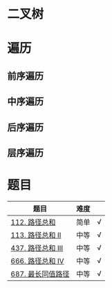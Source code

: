# 二叉树

# 遍历

## 前序遍历

## 中序遍历

## 后序遍历

## 层序遍历

# 题目
|题目|难度||
|---|---|---|
|[112. 路径总和](https://leetcode-cn.com/problems/path-sum/)|简单|√|
|[113. 路径总和 II](https://leetcode-cn.com/problems/path-sum-ii/)|中等|√|
|[437. 路径总和 III](https://leetcode-cn.com/problems/path-sum-iii/)|中等|√|
|[666. 路径总和 IV](https://leetcode-cn.com/problems/path-sum-iv/)|中等|√|
|[687. 最长同值路径](https://leetcode-cn.com/problems/longest-univalue-path/)|中等|√|
